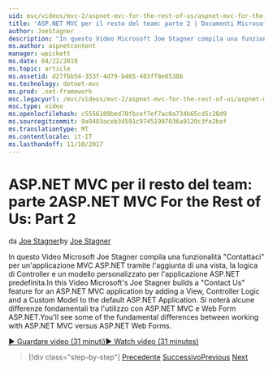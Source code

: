 ```yaml
---
uid: mvc/videos/mvc-2/aspnet-mvc-for-the-rest-of-us/aspnet-mvc-for-the-rest-of-us-part-2
title: 'ASP.NET MVC per il resto del team: parte 2 | Documenti Microsoft'
author: JoeStagner
description: "In questo Video Microsoft Joe Stagner compila una funzionalità \"Contattaci\" per un'applicazione MVC ASP.NET tramite l'aggiunta di una vista, la logica di Controller e un modello personalizzato a t..."
ms.author: aspnetcontent
manager: wpickett
ms.date: 04/22/2010
ms.topic: article
ms.assetid: d27fbb54-353f-4d79-b465-403ff8e0538b
ms.technology: dotnet-mvc
ms.prod: .net-framework
msc.legacyurl: /mvc/videos/mvc-2/aspnet-mvc-for-the-rest-of-us/aspnet-mvc-for-the-rest-of-us-part-2
msc.type: video
ms.openlocfilehash: c5556109bed70fbcef7ef7ac0a734b65cd5c28d9
ms.sourcegitcommit: 9a9483aceb34591c97451997036a9120c3fe2baf
ms.translationtype: MT
ms.contentlocale: it-IT
ms.lasthandoff: 11/10/2017
---
```

<a name="aspnet-mvc-for-the-rest-of-us-part-2"></a><span data-ttu-id="95f55-103">ASP.NET MVC per il resto del team: parte 2</span><span class="sxs-lookup"><span data-stu-id="95f55-103">ASP.NET MVC For the Rest of Us: Part 2</span></span>
====================
<span data-ttu-id="95f55-104">da [Joe Stagner](https://github.com/JoeStagner)</span><span class="sxs-lookup"><span data-stu-id="95f55-104">by [Joe Stagner](https://github.com/JoeStagner)</span></span>

<span data-ttu-id="95f55-105">In questo Video Microsoft Joe Stagner compila una funzionalità "Contattaci" per un'applicazione MVC ASP.NET tramite l'aggiunta di una vista, la logica di Controller e un modello personalizzato per l'applicazione ASP.NET predefinita.</span><span class="sxs-lookup"><span data-stu-id="95f55-105">In this Video Microsoft's Joe Stagner builds a "Contact Us" feature for an ASP.NET MVC application by adding a View, Controller Logic and a Custom Model to the default ASP.NET Application.</span></span> <span data-ttu-id="95f55-106">Si noterà alcune differenze fondamentali tra l'utilizzo con ASP.NET MVC e Web Form ASP.NET.</span><span class="sxs-lookup"><span data-stu-id="95f55-106">You'll see some of the fundamental differences between working with ASP.NET MVC versus ASP.NET Web Forms.</span></span>

[<span data-ttu-id="95f55-107">&#9654; Guardare video (31 minuti)</span><span class="sxs-lookup"><span data-stu-id="95f55-107">&#9654; Watch video (31 minutes)</span></span>](https://channel9.msdn.com/Blogs/ASP-NET-Site-Videos/aspnet-mvc-for-the-rest-of-us-part-2)

>[!div class="step-by-step"]
<span data-ttu-id="95f55-108">[Precedente](aspnet-mvc-for-the-rest-of-us-part-1.md)
[Successivo](aspnet-mvc-for-the-rest-of-us-part-3.md)</span><span class="sxs-lookup"><span data-stu-id="95f55-108">[Previous](aspnet-mvc-for-the-rest-of-us-part-1.md)
[Next](aspnet-mvc-for-the-rest-of-us-part-3.md)</span></span>
